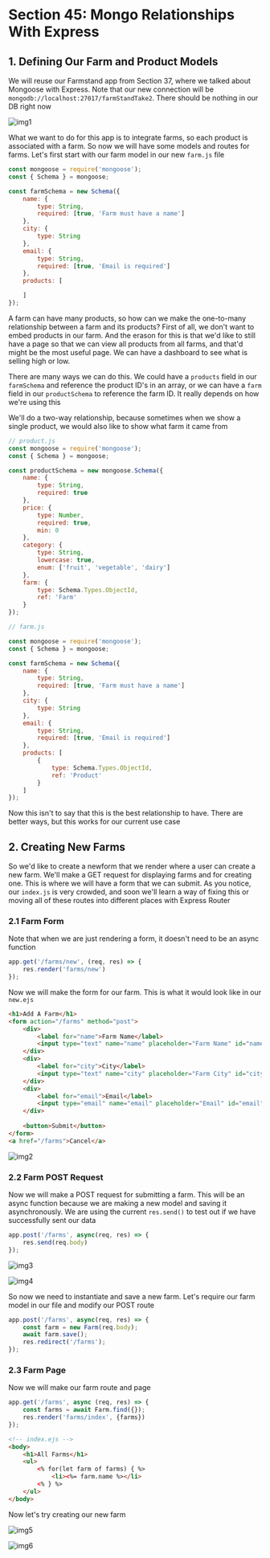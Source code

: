 # Section 45: Mongo Relationships With Express

## 1. Defining Our Farm and Product Models

We will reuse our Farmstand app from Section 37, where we talked about Mongoose with Express. Note that our new connection will be `mongodb://localhost:27017/farmStandTake2`. There should be nothing in our DB right now

![img1](https://github.com/Brian-E-Nguyen/Web-Dev-Bootcamp-2020/blob/45-Mongo-Relations-With-Express/45-Mongo-Relations-With-Express/img-for-notes/img1.jpg?raw=true)

What we want to do for this app is to integrate farms, so each product is associated with a farm. So now we will have some models and routes for farms. Let's first start with our farm model in our new `farm.js` file

```js
const mongoose = require('mongoose');
const { Schema } = mongoose;

const farmSchema = new Schema({
    name: {
        type: String,
        required: [true, 'Farm must have a name']
    },
    city: {
        type: String
    },
    email: {
        type: String,
        required: [true, 'Email is required']
    },
    products: [

    ]
});
```

A farm can have many products, so how can we make the one-to-many relationship between a farm and its products? First of all, we don't want to embed products in our farm. And the erason for this is that we'd like to still have a page so that we can view all products from all farms, and that'd might be the most useful page. We can have a dashboard to see what is selling high or low.

There are many ways we can do this. We could have a `products` field in our `farmSchema` and reference the product ID's in an array, or we can have a `farm` field in our `productSchema` to reference the farm ID. It really depends on how we're using this

We'll do a two-way relationship, because sometimes when we show a single product, we would also like to show what farm it came from

```js
// product.js
const mongoose = require('mongoose');
const { Schema } = mongoose;

const productSchema = new mongoose.Schema({
    name: {
        type: String,
        required: true
    },
    price: {
        type: Number,
        required: true,
        min: 0
    },
    category: {
        type: String,
        lowercase: true,
        enum: ['fruit', 'vegetable', 'dairy']
    },
    farm: {
        type: Schema.Types.ObjectId,
        ref: 'Farm'
    }
});
```

```js
// farm.js

const mongoose = require('mongoose');
const { Schema } = mongoose;

const farmSchema = new Schema({
    name: {
        type: String,
        required: [true, 'Farm must have a name']
    },
    city: {
        type: String
    },
    email: {
        type: String,
        required: [true, 'Email is required']
    },
    products: [
        {
            type: Schema.Types.ObjectId,
            ref: 'Product'
        }
    ]
});
```

Now this isn't to say that this is the best relationship to have. There are better ways, but this works for our current use case

## 2. Creating New Farms

So we'd like to create a newform that we render where a user can create a new farm. We'll make a GET request for displaying farms and for creating one. This is where we will have a form that we can submit. As you notice, our `index.js` is very crowded, and soon we'll learn a way of fixing this or moving all of these routes into different places with Express Router

### 2.1 Farm Form

Note that when we are just rendering a form, it doesn't need to be an async function

```js
app.get('/farms/new', (req, res) => {
    res.render('farms/new')
});
```

Now we will make the form for our farm. This is what it would look like in our `new.ejs`

```html
<h1>Add A Farm</h1>
<form action="/farms" method="post">
    <div>
        <label for="name">Farm Name</label>
        <input type="text" name="name" placeholder="Farm Name" id="name">
    </div>
    <div>
        <label for="city">City</label>
        <input type="text" name="city" placeholder="Farm City" id="city">
    </div>
    <div>
        <label for="email">Email</label>
        <input type="email" name="email" placeholder="Email" id="email">
    </div>
    
    <button>Submit</button>
</form>
<a href="/farms">Cancel</a>
```

![img2](https://github.com/Brian-E-Nguyen/Web-Dev-Bootcamp-2020/blob/45-Mongo-Relations-With-Express/45-Mongo-Relations-With-Express/img-for-notes/img2.jpg?raw=true)

### 2.2 Farm POST Request

Now we will make a POST request for submitting a farm. This will be an async function because we are making a new model and saving it asynchronously. We are using the current `res.send()` to test out if we have successfully sent our data

```js
app.post('/farms', async(req, res) => {
    res.send(req.body)
});
```

![img3](https://github.com/Brian-E-Nguyen/Web-Dev-Bootcamp-2020/blob/45-Mongo-Relations-With-Express/45-Mongo-Relations-With-Express/img-for-notes/img3.jpg?raw=true)

![img4](https://github.com/Brian-E-Nguyen/Web-Dev-Bootcamp-2020/blob/45-Mongo-Relations-With-Express/45-Mongo-Relations-With-Express/img-for-notes/img4.jpg?raw=true)


So now we need to instantiate and save a new farm. Let's require our farm model in our file and modify our POST route

```js
app.post('/farms', async(req, res) => {
    const farm = new Farm(req.body);
    await farm.save();
    res.redirect('/farms');
});
```

### 2.3 Farm Page

Now we will make our farm route and page

```js
app.get('/farms', async (req, res) => {
    const farms = await Farm.find({});
    res.render('farms/index', {farms})
});
```

```html
<!-- index.ejs -->
<body>
    <h1>All Farms</h1>
    <ul>
        <% for(let farm of farms) { %> 
            <li><%= farm.name %></li>
        <% } %>
    </ul>
</body>
```

Now let's try creating our new farm

![img5](https://github.com/Brian-E-Nguyen/Web-Dev-Bootcamp-2020/blob/45-Mongo-Relations-With-Express/45-Mongo-Relations-With-Express/img-for-notes/img5.jpg?raw=true)

![img6](https://github.com/Brian-E-Nguyen/Web-Dev-Bootcamp-2020/blob/45-Mongo-Relations-With-Express/45-Mongo-Relations-With-Express/img-for-notes/img6.jpg?raw=true)
